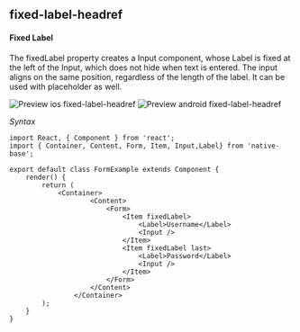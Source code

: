## fixed-label-headref
#### Fixed Label

The fixedLabel property creates a Input component, whose Label is fixed at the left of the Input, which does not hide when text is entered. The input aligns on the same position, regardless of the length of the label. It can be used with placeholder as well.

![Preview ios fixed-label-headref](https://github.com/GeekyAnts/NativeBase-KitchenSink/raw/master/screenshots/ios/fixedInput.png)
![Preview android fixed-label-headref](https://github.com/GeekyAnts/NativeBase-KitchenSink/raw/master/screenshots/android/fixedInput.png)

*Syntax*

<pre class="line-numbers"><code class="language-jsx">import React, { Component } from 'react';
import { Container, Content, Form, Item, Input,Label} from 'native-base';
​
export default class FormExample extends Component {
    render() {
        return (
            &lt;Container>
                    &lt;Content>
                        &lt;Form>
                            &lt;Item fixedLabel>
                                &lt;Label>Username&lt;/Label>
                                &lt;Input />
                            &lt;/Item>
                            &lt;Item fixedLabel last>
                                &lt;Label>Password&lt;/Label>
                                &lt;Input />
                            &lt;/Item>
                        &lt;/Form>
                    &lt;/Content>
                &lt;/Container>
        );
    }
}</code></pre><br />
